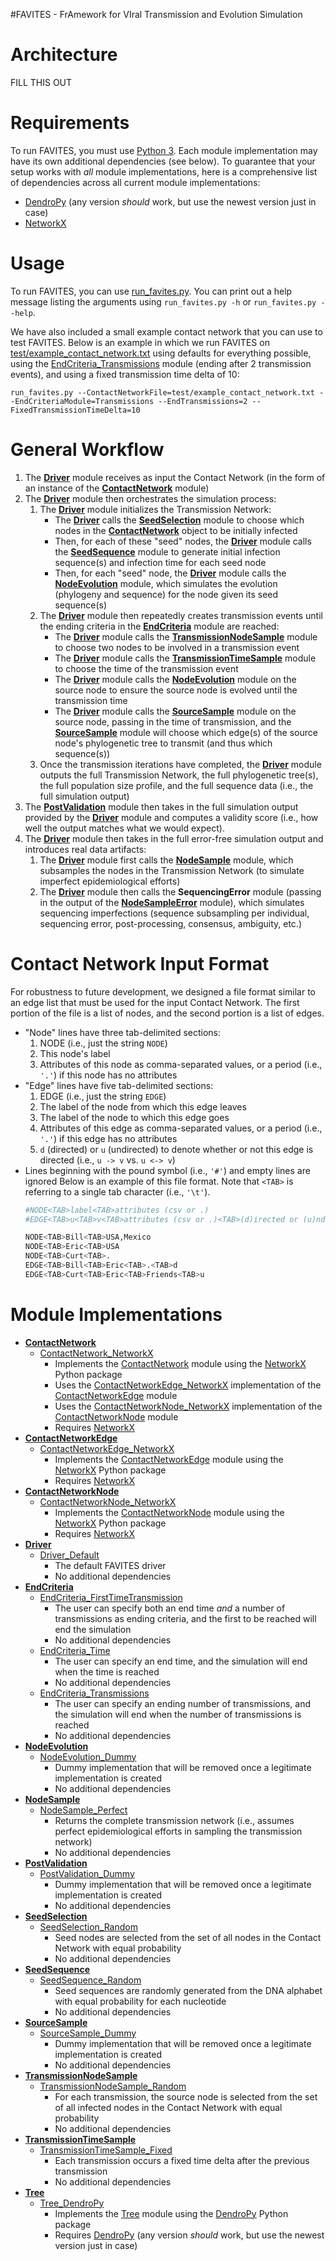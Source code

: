 #FAVITES - FrAmework for VIral Transmission and Evolution Simulation

Architecture
===
FILL THIS OUT

Requirements
===
To run FAVITES, you must use [Python 3](https://www.python.org/downloads/). Each
module implementation may have its own additional dependencies (see below). To
guarantee that your setup works with *all* module implementations, here is a
comprehensive list of dependencies across all current module implementations:
* [DendroPy](http://www.dendropy.org/) (any version *should* work, but use the
  newest version just in case)
* [NetworkX](https://networkx.github.io/)

Usage
===
To run FAVITES, you can use [run_favites.py](run_favites.py). You can print out
a help message listing the arguments using ``run_favites.py -h`` or
``run_favites.py --help``.

We have also included a small example contact network that you can use to test
FAVITES. Below is an example in which we run FAVITES on
[test/example_contact_network.txt](test/example_contact_network.txt)
using defaults for everything possible, using the
[EndCriteria_Transmissions](EndCriteria_Transmissions.py) module (ending
after 2 transmission events), and using a fixed transmission time delta of 10:

```
run_favites.py --ContactNetworkFile=test/example_contact_network.txt --EndCriteriaModule=Transmissions --EndTransmissions=2 --FixedTransmissionTimeDelta=10
```

General Workflow
===
1. The **[Driver](Driver.py)** module receives as input the Contact Network (in
    the form of an instance of the **[ContactNetwork](ContactNetwork.py)**
    module)
2. The **[Driver](Driver.py)** module then orchestrates the simulation process:
    1. The **[Driver](Driver.py)** module initializes the Transmission Network:
        * The **[Driver](Driver.py)** calls the
          **[SeedSelection](SeedSelection.py)** module to choose which nodes in
          the **[ContactNetwork](ContactNetwork.py)** object to be initially
          infected
        * Then, for each of these "seed" nodes, the **[Driver](Driver.py)**
          module calls the **[SeedSequence](SeedSequence.py)** module to
          generate initial infection sequence(s) and infection time for each
          seed node
        * Then, for each "seed" node, the **[Driver](Driver.py)** module calls
          the **[NodeEvolution](NodeEvolution.py)** module, which simulates the
          evolution (phylogeny and sequence) for the node given its seed
          sequence(s)
    2. The **[Driver](Driver.py)** module then repeatedly creates transmission
       events until the ending criteria in the **[EndCriteria](EndCriteria.py)**
       module are reached:
        * The **[Driver](Driver.py)** module calls the
          **[TransmissionNodeSample](TransmissionNodeSample.py)** module to
          choose two nodes to be involved in a transmission event
        * The **[Driver](Driver.py)** module calls the
          **[TransmissionTimeSample](TransmissionTimeSample.py)** module to
          choose the time of the transmission event
        * The **[Driver](Driver.py)** module calls the
          **[NodeEvolution](NodeEvolution.py)** module on the source node to
          ensure the source node is evolved until the transmission time
        * The **[Driver](Driver.py)** module calls the
          **[SourceSample](SourceSample.py)** module on the source node, passing
          in the time of transmission, and the
          **[SourceSample](SourceSample.py)** module will choose which edge(s)
          of the source node's phylogenetic tree to transmit (and thus which
          sequence(s))
    3. Once the transmission iterations have completed, the
       **[Driver](Driver.py)** module outputs the full Transmission Network, the
       full phylogenetic tree(s), the full population size profile, and the full
       sequence data (i.e., the full simulation output)
3. The **[PostValidation](PostValidation.py)** module then takes in the full
   simulation output provided by the **[Driver](Driver.py)** module and computes
   a validity score (i.e., how well the output matches what we would expect).  
4. The **[Driver](Driver.py)** module then takes in the full error-free
   simulation output and introduces real data artifacts:
    1. The **[Driver](Driver.py)** module first calls the
       **[NodeSample](NodeSample.py)** module, which subsamples the nodes in the
       Transmission Network (to simulate imperfect epidemiological efforts)
    2. The **[Driver](Driver.py)** module then calls the **SequencingError**
       module (passing in the output of the
       **[NodeSampleError](NodeSampleError.py)** module), which simulates
       sequencing imperfections (sequence subsampling per individual, sequencing
       error, post-processing, consensus, ambiguity, etc.)

Contact Network Input Format
===
For robustness to future development, we designed a file format similar to an
edge list that must be used for the input Contact Network. The first portion of
the file is a list of nodes, and the second portion is a list of edges.
* "Node" lines have three tab-delimited sections:
    1. NODE (i.e., just the string `NODE`)
    2. This node's label
    3. Attributes of this node as comma-separated values, or a period (i.e.,
       `'.'`) if this node has no attributes
* "Edge" lines have five tab-delimited sections:
    1. EDGE (i.e., just the string `EDGE`)
    2. The label of the node from which this edge leaves
    3. The label of the node to which this edge goes
    4. Attributes of this edge as comma-separated values, or a period (i.e.,
       `'.'`) if this edge has no attributes
    5. `d` (directed) or `u` (undirected) to denote whether or not this edge
       is directed (i.e., `u -> v` vs. `u <-> v`)
* Lines beginning with the pound symbol (i.e., `'#'`) and empty lines are ignored
Below is an example of this file format. Note that `<TAB>` is referring to a
single tab character (i.e., `'\t'`).
    ```bash
    #NODE<TAB>label<TAB>attributes (csv or .)
    #EDGE<TAB>u<TAB>v<TAB>attributes (csv or .)<TAB>(d)irected or (u)ndirected

    NODE<TAB>Bill<TAB>USA,Mexico
    NODE<TAB>Eric<TAB>USA
    NODE<TAB>Curt<TAB>.
    EDGE<TAB>Bill<TAB>Eric<TAB>.<TAB>d
    EDGE<TAB>Curt<TAB>Eric<TAB>Friends<TAB>u
    ```

Module Implementations
===
* **[ContactNetwork](ContactNetwork.py)**
    * [ContactNetwork_NetworkX](ContactNetwork_NetworkX.py)
        * Implements the [ContactNetwork](ContactNetwork.py) module using
          the [NetworkX](https://networkx.github.io/) Python package
        * Uses the [ContactNetworkEdge_NetworkX](ContactNetworkEdge_NetworkX.py)
          implementation of the [ContactNetworkEdge](ConContactNetworkEdge.py)
          module
        * Uses the [ContactNetworkNode_NetworkX](ContactNetworkNode_NetworkX.py)
          implementation of the [ContactNetworkNode](ConContactNetworkNode.py)
          module
        * Requires [NetworkX](https://networkx.github.io/)
* **[ContactNetworkEdge](ContactNetworkEdge.py)**
    * [ContactNetworkEdge_NetworkX](ContactNetworkEdge_NetworkX.py)
        * Implements the [ContactNetworkEdge](ContactNetworkEdge.py) module
          using the [NetworkX](https://networkx.github.io/) Python package
        * Requires [NetworkX](https://networkx.github.io/)
* **[ContactNetworkNode](ContactNetworkNode.py)**
    * [ContactNetworkNode_NetworkX](ContactNetworkNode_NetworkX.py)
        * Implements the [ContactNetworkNode](ContactNetworkNode.py) module
          using the [NetworkX](https://networkx.github.io/) Python package
        * Requires [NetworkX](https://networkx.github.io/)
* **[Driver](Driver.py)**
    * [Driver_Default](Driver_Default.py)
        * The default FAVITES driver
        * No additional dependencies
* **[EndCriteria](EndCriteria.py)**
    * [EndCriteria_FirstTimeTransmission](EndCriteria_FirstTimeTransmission.py)
        * The user can specify both an end time *and* a number of transmissions
          as ending criteria, and the first to be reached will end the
          simulation
        * No additional dependencies
    * [EndCriteria_Time](EndCriteria_Time.py)
        * The user can specify an end time, and the simulation will end when the
          time is reached
        * No additional dependencies
    * [EndCriteria_Transmissions](EndCriteria_Transmissions.py)
        * The user can specify an ending number of transmissions, and the
          simulation will end when the number of transmissions is reached
        * No additional dependencies
* **[NodeEvolution](NodeEvolution.py)**
    * [NodeEvolution_Dummy](NodeEvolution_Dummy.py)
        * Dummy implementation that will be removed once a legitimate
          implementation is created
        * No additional dependencies
* **[NodeSample](NodeSample.py)**
    * [NodeSample_Perfect](NodeSample_Perfect.py)
        * Returns the complete transmission network (i.e., assumes perfect
          epidemiological efforts in sampling the transmission network)
        * No additional dependencies
* **[PostValidation](PostValidation.py)**
    * [PostValidation_Dummy](PostValidation_Dummy.py)
        * Dummy implementation that will be removed once a legitimate
          implementation is created
        * No additional dependencies
* **[SeedSelection](SeedSelection.py)**
    * [SeedSelection_Random](SeedSelection_Random.py)
        * Seed nodes are selected from the set of all nodes in the Contact
          Network with equal probability
        * No additional dependencies
* **[SeedSequence](SeedSequence.py)**
    * [SeedSequence_Random](SeedSequence_Random.py)
        * Seed sequences are randomly generated from the DNA alphabet with equal
          probability for each nucleotide
        * No additional dependencies
* **[SourceSample](SourceSample.py)**
    * [SourceSample_Dummy](SourceSample_Dummy.py)
        * Dummy implementation that will be removed once a legitimate
          implementation is created
        * No additional dependencies
* **[TransmissionNodeSample](TransmissionNodeSample.py)**
    * [TransmissionNodeSample_Random](TransmissionNodeSample_Random.py)
        * For each transmission, the source node is selected from the set of all
          infected nodes in the Contact Network with equal probability
        * No additional dependencies
* **[TransmissionTimeSample](TransmissionTimeSample.py)**
    * [TransmissionTimeSample_Fixed](TransmissionTimeSample_Fixed.py)
        * Each transmission occurs a fixed time delta after the previous
          transmission
        * No additional dependencies
* **[Tree](Tree.py)**
    * [Tree_DendroPy](Tree_DendroPy.py)
        * Implements the [Tree](Tree.py) module using the
          [DendroPy](http://www.dendropy.org/) Python package
        * Requires [DendroPy](http://www.dendropy.org/) (any version *should*
          work, but use the newest version just in case)